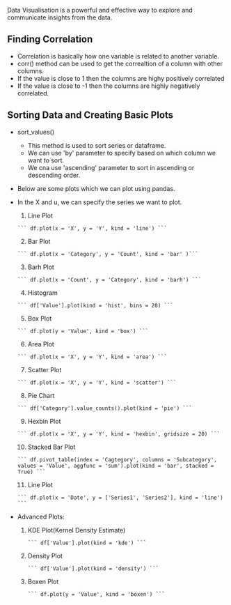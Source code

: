 Data Visualisation is a powerful and effective way to explore and communicate insights from the data.

## Finding Correlation
- Correlation is basically how one variable is related to another variable.
- corr() method can be used to get the correaltion of a column with other columns.
- If the value is close to 1 then the columns are highy positively correlated
- If the value is close to -1 then the columns are highly negatively correlated.

## Sorting Data and Creating Basic Plots

- sort_values()
    - This method is used to sort series or dataframe.
    - We can use 'by' parameter to specify based on which column we want to sort.
    - We cna use 'ascending' parameter to sort in ascending or descending order.
 
- Below are some plots which we can plot using pandas.
- In the X and u, we can specify the series we want to plot.
    1. Line Plot
       
      ``` df.plot(x = 'X', y = 'Y', kind = 'line') ```
      
    2. Bar Plot
       
      ``` df.plot(x = 'Category', y = 'Count', kind = 'bar' )```
      
    3. Barh Plot
       
      ``` df.plot(x = 'Count', y = 'Category', kind = 'barh') ```
      
    4. Histogram
       
      ``` df['Value'].plot(kind = 'hist', bins = 20) ```
      
    5. Box Plot
       
      ``` df.plot(y = 'Value', kind = 'box') ```
      
    6. Area Plot
       
      ``` df.plot(x = 'X', y = 'Y', kind = 'area') ```
      
    7. Scatter Plot
       
      ``` df.plot(x = 'X', y = 'Y', kind = 'scatter') ```
      
    8. Pie Chart
       
      ``` df['Category'].value_counts().plot(kind = 'pie') ```
      
    9. Hexbin Plot
        
      ``` df.plot(x = 'X', y = 'Y', kind = 'hexbin', gridsize = 20) ```
      
    10. Stacked Bar Plot
        
      ``` df.pivot_table(index = 'Cagtegory', columns = 'Subcategory', values = 'Value', aggfunc = 'sum').plot(kind = 'bar', stacked = True) ```
       
    11. Line Plot
        
      ``` df.plot(x = 'Date', y = ['Series1', 'Series2'], kind = 'line') ```
       
- Advanced Plots:
  1. KDE Plot(Kernel Density Estimate)
     
         ``` df['Value'].plot(kind = 'kde') ```
    
  2. Density Plot
     
         ``` df['Value'].plot(kind = 'density') ```
    
  3. Boxen Plot
     
         ``` df.plot(y = 'Value', kind = 'boxen') ```
